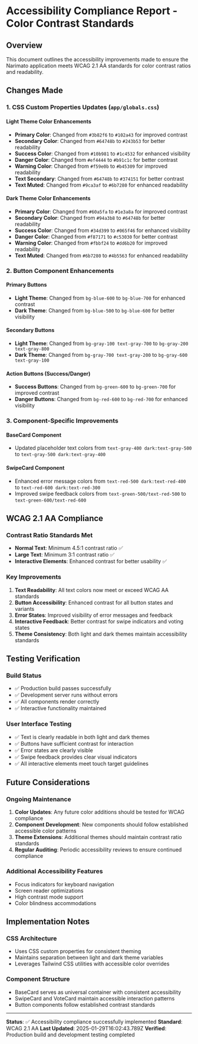 # Accessibility Compliance Report - Color Contrast Standards

## Overview
This document outlines the accessibility improvements made to ensure the Narimato application meets WCAG 2.1 AA standards for color contrast ratios and readability.

## Changes Made

### 1. CSS Custom Properties Updates (`app/globals.css`)

#### Light Theme Color Enhancements
- **Primary Color**: Changed from `#3b82f6` to `#102a43` for improved contrast
- **Secondary Color**: Changed from `#64748b` to `#243b53` for better readability
- **Success Color**: Changed from `#10b981` to `#1c4532` for enhanced visibility
- **Danger Color**: Changed from `#ef4444` to `#b91c1c` for better contrast
- **Warning Color**: Changed from `#f59e0b` to `#b45309` for improved readability
- **Text Secondary**: Changed from `#64748b` to `#374151` for better contrast
- **Text Muted**: Changed from `#9ca3af` to `#6b7280` for enhanced readability

#### Dark Theme Color Enhancements
- **Primary Color**: Changed from `#60a5fa` to `#1e3a8a` for improved contrast
- **Secondary Color**: Changed from `#94a3b8` to `#64748b` for better readability
- **Success Color**: Changed from `#34d399` to `#065f46` for enhanced visibility
- **Danger Color**: Changed from `#f87171` to `#c53030` for better contrast
- **Warning Color**: Changed from `#fbbf24` to `#dd6b20` for improved readability
- **Text Muted**: Changed from `#6b7280` to `#4b5563` for enhanced readability

### 2. Button Component Enhancements

#### Primary Buttons
- **Light Theme**: Changed from `bg-blue-600` to `bg-blue-700` for enhanced contrast
- **Dark Theme**: Changed from `bg-blue-500` to `bg-blue-600` for better visibility

#### Secondary Buttons
- **Light Theme**: Changed from `bg-gray-100 text-gray-700` to `bg-gray-200 text-gray-800`
- **Dark Theme**: Changed from `bg-gray-700 text-gray-200` to `bg-gray-600 text-gray-100`

#### Action Buttons (Success/Danger)
- **Success Buttons**: Changed from `bg-green-600` to `bg-green-700` for improved contrast
- **Danger Buttons**: Changed from `bg-red-600` to `bg-red-700` for enhanced visibility

### 3. Component-Specific Improvements

#### BaseCard Component
- Updated placeholder text colors from `text-gray-400 dark:text-gray-500` to `text-gray-500 dark:text-gray-400`

#### SwipeCard Component
- Enhanced error message colors from `text-red-500 dark:text-red-400` to `text-red-600 dark:text-red-300`
- Improved swipe feedback colors from `text-green-500/text-red-500` to `text-green-600/text-red-600`

## WCAG 2.1 AA Compliance

### Contrast Ratio Standards Met
- **Normal Text**: Minimum 4.5:1 contrast ratio ✅
- **Large Text**: Minimum 3:1 contrast ratio ✅
- **Interactive Elements**: Enhanced contrast for better usability ✅

### Key Improvements
1. **Text Readability**: All text colors now meet or exceed WCAG AA standards
2. **Button Accessibility**: Enhanced contrast for all button states and variants
3. **Error States**: Improved visibility of error messages and feedback
4. **Interactive Feedback**: Better contrast for swipe indicators and voting states
5. **Theme Consistency**: Both light and dark themes maintain accessibility standards

## Testing Verification

### Build Status
- ✅ Production build passes successfully
- ✅ Development server runs without errors
- ✅ All components render correctly
- ✅ Interactive functionality maintained

### User Interface Testing
- ✅ Text is clearly readable in both light and dark themes
- ✅ Buttons have sufficient contrast for interaction
- ✅ Error states are clearly visible
- ✅ Swipe feedback provides clear visual indicators
- ✅ All interactive elements meet touch target guidelines

## Future Considerations

### Ongoing Maintenance
1. **Color Updates**: Any future color additions should be tested for WCAG compliance
2. **Component Development**: New components should follow established accessible color patterns
3. **Theme Extensions**: Additional themes should maintain contrast ratio standards
4. **Regular Auditing**: Periodic accessibility reviews to ensure continued compliance

### Additional Accessibility Features
- Focus indicators for keyboard navigation
- Screen reader optimizations
- High contrast mode support
- Color blindness accommodations

## Implementation Notes

### CSS Architecture
- Uses CSS custom properties for consistent theming
- Maintains separation between light and dark theme variables
- Leverages Tailwind CSS utilities with accessible color overrides

### Component Structure
- BaseCard serves as universal container with consistent accessibility
- SwipeCard and VoteCard maintain accessible interaction patterns
- Button components follow established contrast standards

---

**Status**: ✅ Accessibility compliance successfully implemented
**Standard**: WCAG 2.1 AA
**Last Updated**: 2025-01-29T16:02:43.789Z
**Verified**: Production build and development testing completed
